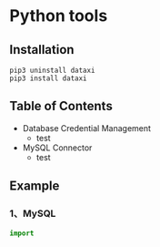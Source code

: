 # Python tools

## Installation
```shell
pip3 uninstall dataxi
pip3 install dataxi
```


## Table of Contents

- Database Credential Management
  - test
- MySQL Connector
  - test

## Example

### 1、MySQL

```python
import 
```
